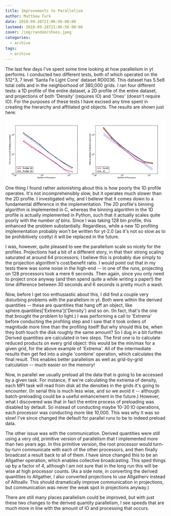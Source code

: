 ```yaml
---
title: Improvements to Parallelism
author: Matthew Turk
date: 2010-09-26T21:06:56-00:00
lastmod: 2010-09-26T21:06:56-00:00
cover: /img/random/shoes.jpeg
categories:
  - archive
tags:
  - archive
---
```

The last few days I've spent some time looking at how parallelism in yt
performs. I conducted two different tests, both of which operated on the
512^3, 7 level 'Santa Fe Light Cone' dataset RD0036. This dataset has
5.5e8 total cells and in the neighborhood of 380,000 grids. I ran four
different tests: a 1D profile of the entire dataset, a 2D profile of the
entire dataset, and projections of both 'Density' (requires IO) and
'Ones' (doesn't require IO). For the purposes of these tests I have
excised any time spent in creating the hierarchy and affiliated grid
objects. The results are shown just here:

![image](/img/output.png)

One thing I found rather astonishing about this is how poorly the 1D
profile operates. It's not incomprehensibly slow, but it operates much
slower than the 2D profile. I investigated why, and I believe that it
comes down to a fundamental difference in the implementation. The 2D
profile's binning algorithm is implemented in C, whereas the binning
algorithm in the 1D profile is actually implemented in Python, such that
it actually scales quite poorly with the *number of bins*. Since I was
taking 128 bin profile, this enhanced the problem substantially.
Regardless, while a new 1D profiling implementation probably won't be
written for yt-2.0 (as it's not so slow as to be prohibitively costly)
it will be replaced in the future.

I was, however, quite pleased to see the parallelism scale so nicely for
the profiles. Projections had a bit of a different story, in that their
strong scaling saturated at around 64 processors; I believe this is
probably due simply to the projection algorithm's cost/benefit ratio. I
would point out that in my tests there was some noise in the high-end --
in one of the runs, projecting on 128 processors took a mere 6 seconds.
Then again, since you only need to project once anyway (and then spend
quite a while writing a paper!) the time difference between 30 seconds
and 6 seconds is pretty much a wash.

Now, before I get too enthusiastic about this, I did find a couple very
disturbing problems with the parallelism in yt. Both were within the
derived quantities -- these are quantities that hang off an object, like
sphere.quantities\['Extrema'\]('Density') and so on. (In fact, that's
the one that brought the problem to light.) I was performing a call to
'Extrema' before conducting the profiling step and I saw that it took
orders of magnitude more time than the profiling itself! But why should
this be, when they both touch the disk roughly the same amount? So I dug
in a bit further. Derived quantities are calculated in two steps. The
first one is to calculate reduced products on every grid object: this
would be the min/max for a given grid, for the above example of
'Extrema'. All of the intermediate results then get fed into a single
'combine' operation, which calculates the final result. This enables
better parallelism as well as grid-by-grid calculation -- much easier on
the memory!

Now, in parallel we usually preload all the data that is going to be
accessed by a given task. For instance, if we're calculating the extrema
of density, each MPI task will read from disk all the densities in the
grids it's going to encounter. (In serial this is much less wise, and so
we avoid it -- although batch-preloading could be a useful enhancement
in the future.) However, what I discovered was that in fact the entire
process of preloading was disabled by default. So instead of conducting
maybe 10-30 IO operations, each processor was conducting more like
10,000. This was why it was so slow! I've since changed the default for
parallel runs to be to indeed preload data.

The other issue was with the communication. Derived quantities were
still using a very old, primitive version of parallelism that I
implemented more than two years ago. In this primitive version, the root
processor would turn-by-turn communicate with each of the other
processors, and then finally broadcast a result back to all of them. I
have since changed this to be an Allgather operation, which enables
collective broadcasting. This sped things up by a factor of 4, although
I am not sure that in the long run this will be wise at high processor
counts. (As a side note, in converting the derived quantities to
Allgather, I also converted projections to use Allgatherv instead of
Alltoallv. This should dramatically improve communication in
projections, but communication was never the weak spot in projections
anyway.)

There are still many places parallelism could be improved, but with just
these two changes to the derived quantity parallelism, I see speeds that
are much more in line with the amount of IO and processing that occurs.
